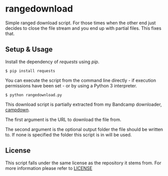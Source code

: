 
# rangedownload #

Simple ranged download script. For those times when the other end just decides
to close the file stream and you end up with partial files. This fixes that.

## Setup & Usage ##

Install the dependency of *requests* using *pip*.

    $ pip install requests

You can execute the script from the command line directly - if execution
permissions have been set - or by using a Python 3 interpreter.

    $ python rangedownload.py

This download script is partially extracted from my Bandcamp downloader,
[campdown](https://github.com/catlinman/campdown).

The first argument is the URL to download the file from.

The second argument is the optional output folder the file should be written to.
If none is specified the folder this script is in will be used.

## License ##

This script falls under the same license as the repository it stems from. For
more information please refer to
[LICENSE](https://github.com/catlinman/pyscripts/blob/master/LICENSE)
